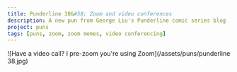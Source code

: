 ```yaml
---
title: Punderline 38&#58; Zoom and video conferences
description: A new pun from George Liu's Punderline comic series blog
project: puns
tags: [puns, zoom, zoom memes, video conferencing]
---
```


![Have a video call? I pre-zoom you're using Zoom](/assets/puns/punderline 38.jpg)
